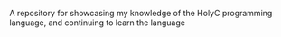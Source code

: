 A repository for showcasing my knowledge of the HolyC programming language, and continuing to learn the language
